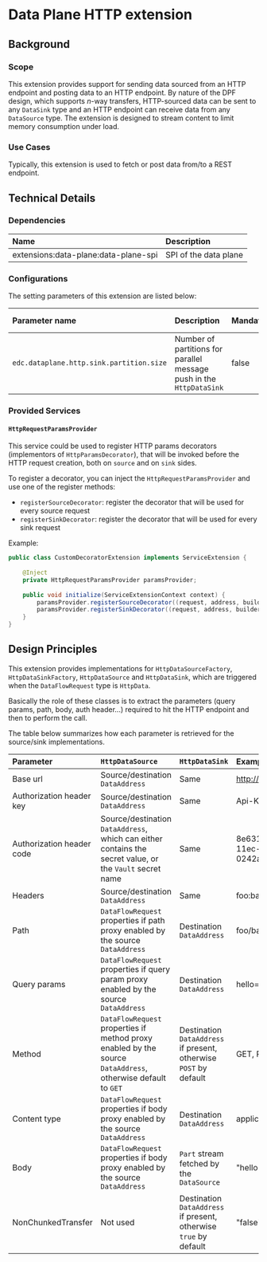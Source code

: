 # Data Plane HTTP extension

## Background

### Scope

This extension provides support for sending data sourced from an HTTP endpoint and posting data to an HTTP endpoint. By
nature of the DPF design, which supports _n_-way transfers, HTTP-sourced data can be sent to any `DataSink` type and an
HTTP endpoint can receive data from any `DataSource` type. The extension is designed to stream content to limit memory
consumption under load.

### Use Cases

Typically, this extension is used to fetch or post data from/to a REST endpoint.

## Technical Details

### Dependencies

| Name                                 | Description           |
|:-------------------------------------|:----------------------|
| extensions:data-plane:data-plane-spi | SPI of the data plane |

### Configurations

The setting parameters of this extension are listed below:

| Parameter name                           | Description                                                          | Mandatory | Default value |
|:-----------------------------------------|:---------------------------------------------------------------------|:----------|:--------------|
| `edc.dataplane.http.sink.partition.size` | Number of partitions for parallel message push in the `HttpDataSink` | false     | 5             |

### Provided Services

#### `HttpRequestParamsProvider`
This service could be used to register HTTP params decorators (implementors of `HttpParamsDecorator`), that will be 
invoked before the HTTP request creation, both on `source` and on `sink` sides.

To register a decorator, you can inject the `HttpRequestParamsProvider` and use one of the register methods:
- `registerSourceDecorator`: register the decorator that will be used for every source request
- `registerSinkDecorator`: register the decorator that will be used for every sink request

Example:
```java
public class CustomDecoratorExtension implements ServiceExtension {
    
    @Inject
    private HttpRequestParamsProvider paramsProvider;
    
    public void initialize(ServiceExtensionContext context) {
        paramsProvider.registerSourceDecorator((request, address, builder) -> builder.header("customSourceHeader", "customValue"));
        paramsProvider.registerSinkDecorator((request, address, builder) -> builder.header("customSinkHeader", "customValue"));
    }
}
```


## Design Principles

This extension provides implementations for `HttpDataSourceFactory`, `HttpDataSinkFactory`, `HttpDataSource` and `HttpDataSink`, which are triggered when
the `DataFlowRequest` type is `HttpData`.

Basically the role of these classes is to extract the parameters (query params, path, body, auth header...) required to hit the HTTP endpoint and then to perform the call.

The table below summarizes how each parameter is retrieved for the source/sink implementations.

| Parameter                 | `HttpDataSource`                                                                                             | `HttpDataSink`                                                    | Example                              |
|:--------------------------|:-------------------------------------------------------------------------------------------------------------|:------------------------------------------------------------------|:-------------------------------------|
| Base url                  | Source/destination `DataAddress`                                                                             | Same                                                              | http://example.com                   |
| Authorization header key  | Source/destination `DataAddress`                                                                             | Same                                                              | Api-Key                              |
| Authorization header code | Source/destination `DataAddress`, which can either contains the secret value, or the `Vault` secret name     | Same                                                              | 8e631012-f6de-11ec-b939-0242ac120002 |
| Headers                   | Source/destination `DataAddress`                                                                             | Same                                                              | foo:bar;hello:world                  |
| Path                      | `DataFlowRequest` properties if path proxy enabled by the source `DataAddress`                               | Destination `DataAddress`                                         | foo/bar                              |
| Query params              | `DataFlowRequest` properties if query param proxy enabled by the source `DataAddress`                        | Destination `DataAddress`                                         | hello=world&foo=bar                  |
| Method                    | `DataFlowRequest` properties if method proxy enabled by the source `DataAddress`, otherwise default to `GET` | Destination `DataAddress` if present, otherwise `POST` by default | GET, POST...                         |
| Content type              | `DataFlowRequest` properties if body proxy enabled by the source `DataAddress`                               | Destination `DataAddress`                                         | application/json                     |
| Body                      | `DataFlowRequest` properties if body proxy enabled by the source `DataAddress`                               | `Part` stream fetched by the `DataSource`                         | "hello world!"                       |
| NonChunkedTransfer        | Not used                                                                                                     | Destination `DataAddress` if present, otherwise `true` by default | "false"                              |
